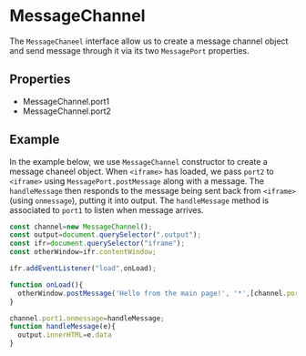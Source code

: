 # MessageChannel

The `MessageChaneel` interface allow us to create a message channel object and  send message through it via its two `MessagePort` properties.

## Properties

* MessageChannel.port1
* MessageChannel.port2

## Example

In the example below, we use `MessageChannel` constructor to create a message chaneel object. When `<iframe>` has loaded, we pass `port2` to `<iframe>` using `MessagePort.postMessage` along with a message. The `handleMessage` then responds to the message being sent back from `<iframe>` (using `onmessage`), putting it into output. The `handleMessage` method is associated to `port1` to listen when message arrives.

```js
const channel=new MessageChannel();
const output=document.querySelector(".output");
const ifr=document.querySelector("iframe");
const otherWindow=ifr.contentWindow;

ifr.addEventListener("load",onLoad);

function onLoad(){
  otherWindow.postMessage('Hello from the main page!', '*',[channel.port2]);
}

channel.port1.onmessage=handleMessage;
function handleMessage(e){
  output.innerHTML=e.data
}
```

